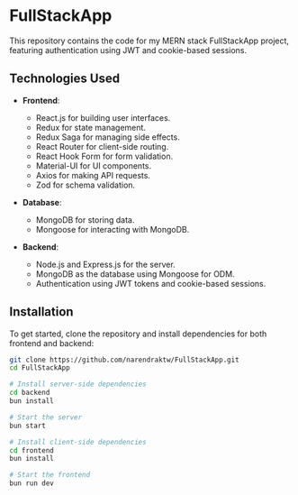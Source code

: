 # FullStackApp

This repository contains the code for my MERN stack FullStackApp project, featuring authentication using JWT and cookie-based sessions.

## Technologies Used

- **Frontend**:
  - React.js for building user interfaces.
  - Redux for state management.
  - Redux Saga for managing side effects.
  - React Router for client-side routing.
  - React Hook Form for form validation.
  - Material-UI for UI components.
  - Axios for making API requests.
  - Zod for schema validation.
  
- **Database**:
  - MongoDB for storing data.
  - Mongoose for interacting with MongoDB.  

- **Backend**:
  - Node.js and Express.js for the server.
  - MongoDB as the database using Mongoose for ODM.
  - Authentication using JWT tokens and cookie-based sessions.
  
## Installation

To get started, clone the repository and install dependencies for both frontend and backend:

```bash
git clone https://github.com/narendraktw/FullStackApp.git
cd FullStackApp

# Install server-side dependencies
cd backend
bun install

# Start the server
bun start

# Install client-side dependencies
cd frontend
bun install

# Start the frontend
bun run dev


